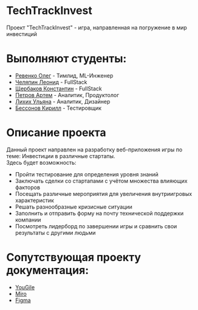 # TechTrackInvest  
Проект "TechTrackInvest" - игра, направленная на погружение в мир инвестиций

# Выполняют студенты:  
* [Ревенко Олег](https://github.com/intrafellow) - Тимлид, ML-Инженер  
* [Челяпин Леонид](https://github.com/PaterSSS) - FullStack  
* [Щербаков Константин](https://github.com/KostySCH) - FullStack  
* [Петров Артем](https://github.com/J3MeTron) - Аналитик, Продуктолог  
* [Лихих Ульяна]() - Аналитик, Дизайнер  
* [Бессонов Кирилл]() - Тестировщик  

# Описание проекта  
Данный проект направлен на разработку веб-приложения игры по теме:
Инвестиции в различные стартапы.  
Здесь будет возможность:  
* Пройти тестирование для определения уровня знаний  
* Заключать сделки со стартапами с учётом множества влияющих факторов
* Посещать различные мероприятия для увеличения внутриигровых характеристик
* Решать разнообразные кризисные ситуации
* Заполнить и отправить форму на почту технической поддержки компании
* Посмотреть лидерборд по завершении игры и сравнить свои результаты с другими людьми  

# Сопутствующая проекту документация:  
* [YouGile](https://ru.yougile.com/board/u9j4x6r62hc8)  
* [Miro](https://miro.com/app/board/uXjVIaJdqw0=/?share_link_id=799797734687)  
* [Figma](https://www.figma.com/design/dCoOCP2Jjx9wVpFINwosEq/Untitled?node-id=0-1&t=uR2EyEcojD5NBRnk-1)  
